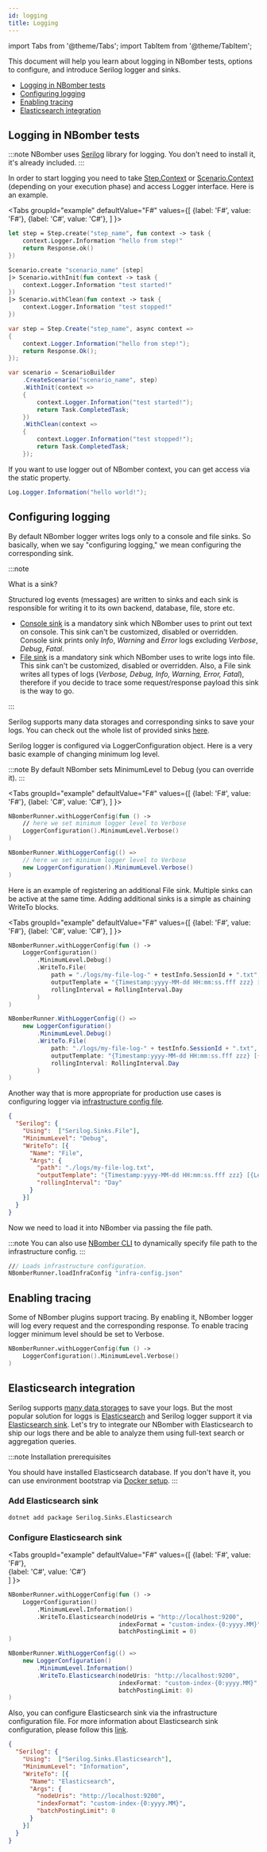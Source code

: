```yaml
---
id: logging
title: Logging
---
```


import Tabs from '@theme/Tabs';
import TabItem from '@theme/TabItem';

This document will help you learn about logging in NBomber tests, options to configure, and introduce Serilog logger and sinks.

- [Logging in NBomber tests](logging#logging-in-nbomber-tests)
- [Configuring logging](logging#configuring-logging)
- [Enabling tracing](logging#enabling-tracing)
- [Elasticsearch integration](logging#elasticsearch-integration)

## Logging in NBomber tests

:::note
NBomber uses [Serilog](https://serilog.net/) library for logging. You don't need to install it, it's already included.
:::

In order to start logging you need to take [Step.Context](general-concepts#step-context) or [Scenario.Context](general-concepts#scenario-context) (depending on your execution phase) and access Logger interface. Here is an example.

<Tabs
  groupId="example"
  defaultValue="F#"
  values={[
    {label: 'F#', value: 'F#'},
    {label: 'C#', value: 'C#'},
  ]
}>

<TabItem value="F#">

```fsharp
let step = Step.create("step_name", fun context -> task {    
    context.Logger.Information "hello from step!"
    return Response.ok()
})

Scenario.create "scenario_name" [step]
|> Scenario.withInit(fun context -> task {        
    context.Logger.Information "test started!"  
})
|> Scenario.withClean(fun context -> task {
    context.Logger.Information "test stopped!"
})
```

</TabItem>

<TabItem value="C#">

```csharp
var step = Step.Create("step_name", async context => 
{    
    context.Logger.Information("hello from step!");
    return Response.Ok();
});

var scenario = ScenarioBuilder
    .CreateScenario("scenario_name", step)
    .WithInit(context => 
    {
        context.Logger.Information("test started!");
        return Task.CompletedTask;
    })
    .WithClean(context => 
    {
        context.Logger.Information("test stopped!");
        return Task.CompletedTask;
    });
```

</TabItem>
</Tabs>

If you want to use logger out of NBomber context, you can get access via the static property.

```csharp
Log.Logger.Information("hello world!");
```

## Configuring logging

By default NBomber logger writes logs only to a console and file sinks. So basically, when we say "configuring logging," we mean configuring the corresponding sink.

:::note

What is a sink?

Structured log events (messages) are written to sinks and each sink is responsible for writing it to its own backend, database, file, store etc.

- [Console sink](https://github.com/PragmaticFlow/Serilog.Sinks.SpectreConsole) is a mandatory sink which NBomber uses to print out text on console. This sink can't be customized, disabled or overridden. Console sink prints only *Info*, *Warning* and *Error* logs excluding *Verbose*, *Debug*, *Fatal*. 
- [File sink](https://github.com/serilog/serilog-sinks-file) is a mandatory sink which NBomber uses to write logs into file. This sink can't be customized, disabled or overridden. Also, a File sink writes all types of logs (*Verbose, Debug, Info, Warning, Error, Fatal*), therefore if you decide to trace some request/response payload this sink is the way to go.

:::

Serilog supports many data storages and corresponding sinks to save your logs. You can check out the whole list of provided sinks [here](https://github.com/serilog/serilog/wiki/Provided-Sinks).

Serilog logger is configured via LoggerConfiguration object. Here is a very basic example of changing minimum log level.

:::note
By default NBomber sets MinimumLevel to Debug (you can override it).
:::

<Tabs
  groupId="example"
  defaultValue="F#"
  values={[
    {label: 'F#', value: 'F#'},
    {label: 'C#', value: 'C#'},
  ]
}>

<TabItem value="F#">

```fsharp
NBomberRunner.withLoggerConfig(fun () ->
    // here we set minimum logger level to Verbose
    LoggerConfiguration().MinimumLevel.Verbose() 
)
```

</TabItem>

<TabItem value="C#">

```csharp
NBomberRunner.WithLoggerConfig(() =>
    // here we set minimum logger level to Verbose
    new LoggerConfiguration().MinimumLevel.Verbose() 
)
```

</TabItem>
</Tabs>

Here is an example of registering an additional File sink. Multiple sinks can be active at the same time. Adding additional sinks is a simple as chaining WriteTo blocks.

<Tabs
  groupId="example"
  defaultValue="F#"
  values={[
    {label: 'F#', value: 'F#'},
    {label: 'C#', value: 'C#'},
  ]
}>

<TabItem value="F#">

```fsharp
NBomberRunner.withLoggerConfig(fun () ->
    LoggerConfiguration()
        .MinimumLevel.Debug()                 
        .WriteTo.File(
            path = "./logs/my-file-log-" + testInfo.SessionId + ".txt",
            outputTemplate = "{Timestamp:yyyy-MM-dd HH:mm:ss.fff zzz} [{Level:u3}] [{ThreadId}] {Message:lj}{NewLine}{Exception}",
            rollingInterval = RollingInterval.Day
        )
)
```

</TabItem>

<TabItem value="C#">

```csharp
NBomberRunner.WithLoggerConfig(() =>
    new LoggerConfiguration()
        .MinimumLevel.Debug()                 
        .WriteTo.File(
            path: "./logs/my-file-log-" + testInfo.SessionId + ".txt",
            outputTemplate: "{Timestamp:yyyy-MM-dd HH:mm:ss.fff zzz} [{Level:u3}] [{ThreadId}] {Message:lj}{NewLine}{Exception}",
            rollingInterval: RollingInterval.Day
        )
)
```

</TabItem>
</Tabs>

Another way that is more appropriate for production use cases is configuring logger via [infrastructure config file](json-config#infrastructure-configuration).

```json title="infra-config.json"
{
  "Serilog": {
    "Using":  ["Serilog.Sinks.File"],
    "MinimumLevel": "Debug",
    "WriteTo": [{ 
      "Name": "File", 
      "Args": { 
        "path": "./logs/my-file-log.txt",
        "outputTemplate": "{Timestamp:yyyy-MM-dd HH:mm:ss.fff zzz} [{Level:u3}] {Message:lj}{NewLine}{Exception}",         
        "rollingInterval": "Day" 
      }
    }]
  }
}
```

Now we need to load it into NBomber via passing the file path.

:::note
You can also use [NBomber CLI](general-concepts#load-config-file-dynamically) to dynamically specify file path to the infrastructure config.
:::

```fsharp
/// Loads infrastructure configuration.
NBomberRunner.loadInfraConfig "infra-config.json"
```

## Enabling tracing

Some of NBomber plugins support tracing. By enabling it, NBomber logger will log every request and the corresponding response. To enable tracing logger minimum level should be set to Verbose.

```fsharp
NBomberRunner.withLoggerConfig(fun () ->    
    LoggerConfiguration().MinimumLevel.Verbose() 
)
```

## Elasticsearch integration

Serilog supports [many data storages](https://github.com/serilog/serilog/wiki/Provided-Sinks) to save your logs. But the most popular solution for loggs is [Elasticsearch](https://www.elastic.co) and Serilog logger support it via [Elasticsearch sink](https://github.com/serilog/serilog-sinks-elasticsearch). Let's try to integrate our NBomber with Elasticsearch to ship our logs there and be able to analyze them using full-text search or aggregation queries. 

:::note
Installation prerequisites

You should have installed Elasticsearch database. If you don't have it, you can use environment bootstrap via [Docker setup](local-environment).
:::

### Add Elasticsearch sink

```code
dotnet add package Serilog.Sinks.Elasticsearch
```

### Configure Elasticsearch sink

<Tabs
  groupId="example"
  defaultValue="F#"
  values={[
    {label: 'F#', value: 'F#'},    
    {label: 'C#', value: 'C#'}    
  ]
}>

<TabItem value="F#">

```fsharp
NBomberRunner.withLoggerConfig(fun () ->    
    LoggerConfiguration()
        .MinimumLevel.Information()
        .WriteTo.Elasticsearch(nodeUris = "http://localhost:9200",
                               indexFormat = "custom-index-{0:yyyy.MM}",
                               batchPostingLimit = 0)
)
```
</TabItem>

<TabItem value="C#">

```csharp
NBomberRunner.WithLoggerConfig(() =>
    new LoggerConfiguration()
        .MinimumLevel.Information()
        .WriteTo.Elasticsearch(nodeUris: "http://localhost:9200",
                               indexFormat: "custom-index-{0:yyyy.MM}",
                               batchPostingLimit: 0)
)
```

</TabItem>
</Tabs>

Also, you can configure Elasticsearch sink via the infrastructure configuration file. For more information about Elasticsearch sink configuration, please follow this [link](https://github.com/serilog/serilog-sinks-elasticsearch).

```json title="infra-config.json"
{
  "Serilog": {
    "Using":  ["Serilog.Sinks.Elasticsearch"],
    "MinimumLevel": "Information",
    "WriteTo": [{ 
      "Name": "Elasticsearch", 
      "Args": { 
        "nodeUris": "http://localhost:9200",
        "indexFormat": "custom-index-{0:yyyy.MM}",         
        "batchPostingLimit": 0 
      }
    }]
  }
}
```